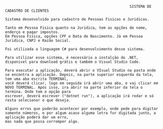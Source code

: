                                                             SISTEMA DE CADASTRO DE CLIENTES
                                                             
    Sistema desenvolvido para cadastro de Pessoas Fisicas e Juridicas.
    
    Tanto em Pessoa Fisica quanto na Juridica, tem as opções de nome, enderço e pagar impostos. 
    Em Pessoa Fisica, opções CPF e Data de Nascimento. Já em Pessoa Juridica, CNPJ e Razão Social.
    
    Foi utilizada a linguagem C# para desenvolvimento desse sistema.
    
    Para utilizar esse sistema, é necessário a instalção do .NET, disponivel para download grátis e também o Visual Studio Code.
    
    Para executar a aplicação, deverá abrir o VIsual Studio na pasta onde se encontra a aplicação. Depois, na parte superior esquerda da tela, tem uma aba escrita TERMINAl,
    você deverá clicar, logo em seguida irá abrir uma aba, e vai clicar em NOVO TERMINAL. Após isso, ira abrir na parte inferior da tela o termina. Onde tem a opção para
    escrever, deverá escrever ("dotnet run"), a aplicação irá rodar e só resta selecionar o que deseja.
    
    Alguns erros que poderão acontecer por exemplo, onde pede para digitar somente números, e por algum acaso alguma letra for digitada junto, a aplicação poderá dar um erro,
    mas nada que possa corromper algo.
   

